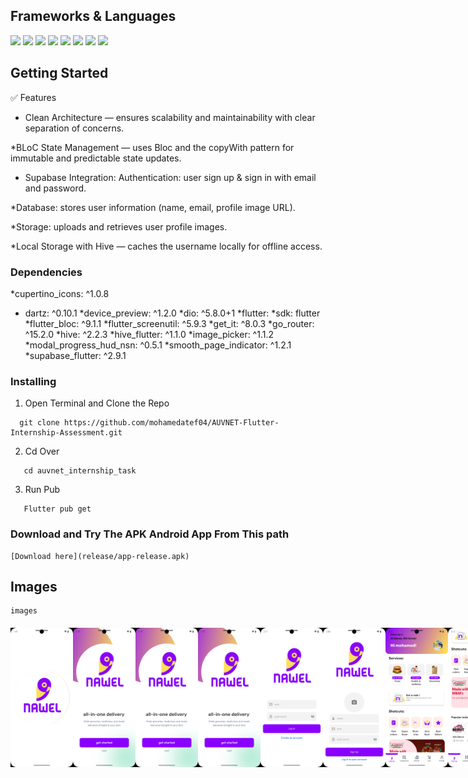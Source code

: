 
## Frameworks & Languages
  <a><img src = "https://img.shields.io/badge/Flutter-02569B?style=for-the-badge&logo=flutter&logoColor=white"></a>
  <a><img src = "https://img.shields.io/badge/Dart-0175C2?style=for-the-badge&logo=dart&logoColor=white"></a>
  <a><img src = "https://img.shields.io/badge/supabase-ffca28?style=for-the-badge&logo=supabase&logoColor=black"></a>
  <a><img src = "https://img.shields.io/badge/Android_Studio-3DDC84?style=for-the-badge&logo=android-studio&logoColor=white"></a>
  <a><img src = "https://img.shields.io/badge/Postman-FF6C37?style=for-the-badge&logo=Postman&logoColor=white"></a>
  <a><img src = "https://img.shields.io/badge/Android-3DDC84?style=for-the-badge&logo=android&logoColor=white"></a>
  <a><img src = "https://img.shields.io/badge/GIT-E44C30?style=for-the-badge&logo=git&logoColor=white"></a>
  <a><img src = "https://img.shields.io/badge/hive-ffca28?style=for-the-badge&logo=hive&logoColor=black"></a>





## Getting Started
✅ Features

  * Clean Architecture — ensures scalability and maintainability with clear separation of concerns.
    
  *BLoC State Management — uses Bloc and the copyWith pattern for immutable and predictable state updates.
  
  * Supabase Integration:
   Authentication: user sign up & sign in with email and password.

  *Database: stores user information (name, email, profile image URL).

  *Storage: uploads and retrieves user profile images.

  *Local Storage with Hive — caches the username locally for offline access.


### Dependencies

*cupertino_icons: ^1.0.8
 * dartz: ^0.10.1
 *device_preview: ^1.2.0
 *dio: ^5.8.0+1
 *flutter:
 *sdk: flutter
 *flutter_bloc: ^9.1.1
 *flutter_screenutil: ^5.9.3
 *get_it: ^8.0.3
 *go_router: ^15.2.0
 *hive: ^2.2.3
 *hive_flutter: ^1.1.0
 *image_picker: ^1.1.2
 *modal_progress_hud_nsn: ^0.5.1
 *smooth_page_indicator: ^1.2.1
 *supabase_flutter: ^2.9.1



### Installing

1. Open Terminal and Clone the Repo
```
  git clone https://github.com/mohamedatef04/AUVNET-Flutter-Internship-Assessment.git
```

2. Cd Over
```
   cd auvnet_internship_task
```

3. Run Pub
```
   Flutter pub get
```

### Download and Try The APK Android App From This path

````
[Download here](release/app-release.apk)
````


## Images
````
images
````
<div style= "display : flex ; justify-content: space-between ; margin : 20px 0px">
<img src = "assets/app_screens/splash.png" width = "100px">
<img src = "assets/app_screens/onboard 1.png" width = "100px">
<img src = "assets/app_screens/onboard 1.png" width = "100px">
<img src = "assets/app_screens/onboard 1.png" width = "100px">
<img src = "assets/app_screens/login.png" width = "100px">
<img src = "assets/app_screens/sign_up.png" width = "100px">
<img src = "assets/app_screens/home p1.png" width = "100px">
<img src = "assets/app_screens/home  p2.png" width = "100px">

</div>
